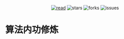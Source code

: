 <div align="center">  
    <p>
        <a href="https://tf2jaguar.github.io"><img src="https://badgen.net/badge/tf2jaguar/read?icon=sourcegraph&color=4ab8a1" alt="read" /></a>
        <img src="https://badgen.net/github/stars/tf2jaguar/algorithm-demo?icon=github&color=4ab8a1" alt="stars" />
        <img src="https://badgen.net/github/forks/tf2jaguar/algorithm-demo?icon=github&color=4ab8a1" alt="forks" />
        <img src="https://badgen.net/github/open-issues/tf2jaguar/algorithm-demo?icon=github" alt="issues" />
    </p>
</div>

# 算法内功修炼
